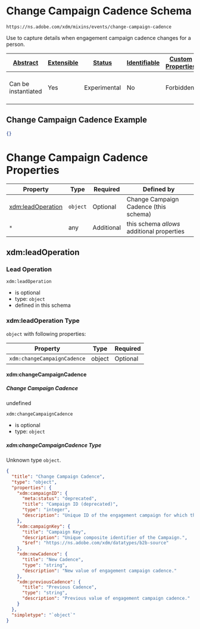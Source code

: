 
# Change Campaign Cadence Schema

```
https://ns.adobe.com/xdm/mixins/events/change-campaign-cadence
```

Use to capture details when engagement campaign cadence changes for a person.

| [Abstract](../../../../abstract.md) | [Extensible](../../../../extensions.md) | [Status](../../../../status.md) | [Identifiable](../../../../id.md) | [Custom Properties](../../../../extensions.md) | [Additional Properties](../../../../extensions.md) | Defined In |
|-------------------------------------|-----------------------------------------|---------------------------------|-----------------------------------|------------------------------------------------|----------------------------------------------------|------------|
| Can be instantiated | Yes | Experimental | No | Forbidden | Permitted | [fieldgroups/experience-event/events/change-campaign-cadence.schema.json](fieldgroups/experience-event/events/change-campaign-cadence.schema.json) |

## Change Campaign Cadence Example
```json
{}
```

# Change Campaign Cadence Properties

| Property | Type | Required | Defined by |
|----------|------|----------|------------|
| [xdm:leadOperation](#xdmleadoperation) | `object` | Optional | Change Campaign Cadence (this schema) |
| `*` | any | Additional | this schema *allows* additional properties |

## xdm:leadOperation
### Lead Operation

`xdm:leadOperation`
* is optional
* type: `object`
* defined in this schema

### xdm:leadOperation Type


`object` with following properties:


| Property | Type | Required |
|----------|------|----------|
| `xdm:changeCampaignCadence`| object | Optional |



#### xdm:changeCampaignCadence
##### Change Campaign Cadence

undefined

`xdm:changeCampaignCadence`
* is optional
* type: `object`

##### xdm:changeCampaignCadence Type

Unknown type `object`.

```json
{
  "title": "Change Campaign Cadence",
  "type": "object",
  "properties": {
    "xdm:campaignID": {
      "meta:status": "deprecated",
      "title": "Campaign ID (deprecated)",
      "type": "integer",
      "description": "Unique ID of the engagement campaign for which the cadence changed."
    },
    "xdm:campaignKey": {
      "title": "Campaign Key",
      "description": "Unique composite identifier of the Campaign.",
      "$ref": "https://ns.adobe.com/xdm/datatypes/b2b-source"
    },
    "xdm:newCadence": {
      "title": "New Cadence",
      "type": "string",
      "description": "New value of engagement campaign cadence."
    },
    "xdm:previousCadence": {
      "title": "Previous Cadence",
      "type": "string",
      "description": "Previous value of engagement campaign cadence."
    }
  },
  "simpletype": "`object`"
}
```









